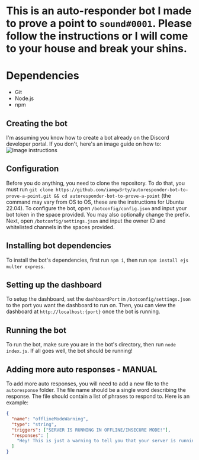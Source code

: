 # This is an auto-responder bot I made to prove a point to `sound#0001`. Please follow the instructions or I will come to your house and break your shins.


# Dependencies

- Git
- Node.js
- npm

## Creating the bot

I'm assuming you know how to create a bot already on the Discord developer portal. If you don't, here's an image guide on how to:
![Image instructions](https://i.imgur.com/mWD7nS5.png)

## Configuration

Before you do anything, you need to clone the repository. To do that, you must run `git clone https://github.com/iamqw3rty/autoresponder-bot-to-prove-a-point.git && cd autoresponder-bot-to-prove-a-point` (the command may vary from OS to OS, these are the instructions for Ubuntu 22.04). To configure the bot, open `/botconfig/config.json` and input your bot token in the space provided. You may also optionally change the prefix. Next, open `/botconfig/settings.json` and input the owner ID and whitelisted channels in the spaces provided.

## Installing bot dependencies

To install the bot's dependencies, first run `npm i`, then run `npm install ejs multer express`.

## Setting up the dashboard

To setup the dashboard, set the `dashboardPort` in `/botconfig/settings.json` to the port you want the dashboard to run on. Then, you can view the dashboard at `http://localhost:{port}` once the bot is running.

## Running the bot

To run the bot, make sure you are in the bot's directory, then run `node index.js`. If all goes well, the bot should be running!

## Adding more auto responses - MANUAL

To add more auto responses, you will need to add a new file to the `autoresponse` folder. The file name should be a single word describing the response. The file should contain a list of phrases to respond to. Here is an example:

```json
{
  "name": "offlineModeWarning",
  "type": "string",
  "triggers": ["SERVER IS RUNNING IN OFFLINE/INSECURE MODE!"],
  "responses": [
    "Hey! This is just a warning to tell you that your server is running in the offline mode to allow cracked players to join. There is nothing to worry about!"
  ]
}
```
